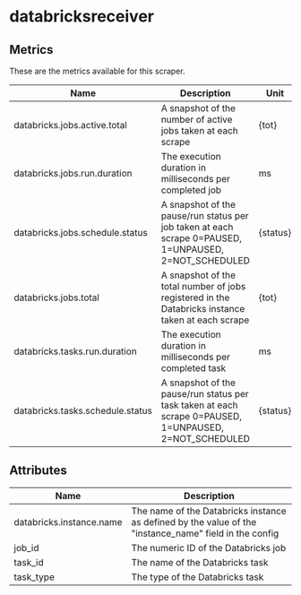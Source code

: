 [comment]: <> (Code generated by mdatagen. DO NOT EDIT.)

# databricksreceiver

## Metrics

These are the metrics available for this scraper.

| Name | Description | Unit | Type | Attributes |
| ---- | ----------- | ---- | ---- | ---------- |
| databricks.jobs.active.total | A snapshot of the number of active jobs taken at each scrape | {tot} | Gauge(Int) | <ul> </ul> |
| databricks.jobs.run.duration | The execution duration in milliseconds per completed job | ms | Gauge(Int) | <ul> <li>job_id</li> </ul> |
| databricks.jobs.schedule.status | A snapshot of the pause/run status per job taken at each scrape 0=PAUSED, 1=UNPAUSED, 2=NOT_SCHEDULED  | {status} | Gauge(Int) | <ul> <li>job_id</li> </ul> |
| databricks.jobs.total | A snapshot of the total number of jobs registered in the Databricks instance taken at each scrape | {tot} | Gauge(Int) | <ul> </ul> |
| databricks.tasks.run.duration | The execution duration in milliseconds per completed task | ms | Gauge(Int) | <ul> <li>job_id</li> <li>task_id</li> </ul> |
| databricks.tasks.schedule.status | A snapshot of the pause/run status per task taken at each scrape 0=PAUSED, 1=UNPAUSED, 2=NOT_SCHEDULED  | {status} | Gauge(Int) | <ul> <li>job_id</li> <li>task_id</li> <li>task_type</li> </ul> |

## Attributes

| Name | Description |
| ---- | ----------- |
| databricks.instance.name | The name of the Databricks instance as defined by the value of the "instance_name" field in the config |
| job_id | The numeric ID of the Databricks job |
| task_id | The name of the Databricks task |
| task_type | The type of the Databricks task |
